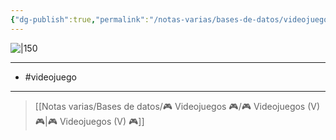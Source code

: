 ```yaml
---
{"dg-publish":true,"permalink":"/notas-varias/bases-de-datos/videojuegos/v-daxter/"}
---
```



![|150](https://images.igdb.com/igdb/image/upload/t_cover_big/co1pn3.jpg)

---

- #videojuego

---

> [[Notas varias/Bases de datos/🎮 Videojuegos 🎮/🎮 Videojuegos (V) 🎮\|🎮 Videojuegos (V) 🎮]]